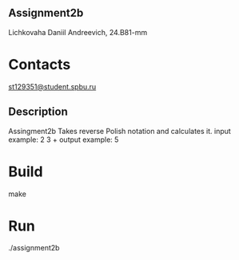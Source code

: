 ## Assignment2b

Lichkovaha Daniil Andreevich, 24.B81-mm

# Contacts
st129351@student.spbu.ru

## Description
Assingment2b
Takes reverse Polish notation and calculates it. input example: 2 3 +
output example: 5

# Build

make

# Run
./assignment2b
